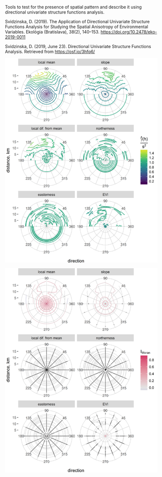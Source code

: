 Tools to test for the presence of spatial pattern and describe it using directional univariate structure functions analysis.

Svidzinska, D. (2019). The Application of Directional Univariate Structure Functions Analysis for Studying the Spatial Anisotropy of Environmental Variables. Ekológia (Bratislava), 38(2), 140–153. https://doi.org/10.2478/eko-2019-0011

Svidzinska, D. (2019, June 23). Directional Univariate Structure Functions Analysis. Retrieved from https://osf.io/3hfq6/

![alt text](https://github.com/darsvid/univariate_structure_functions/blob/master/plots/semivariance_pplot.png "Two-dimensional planimetric variogram")

![alt text](https://github.com/darsvid/univariate_structure_functions/blob/master/plots/autocorrelation_pplot.png "Two-dimensional planimetric correlogram")

